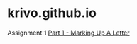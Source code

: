 # krivo.github.io

Assignment 1
<a href= "krivo.github.io/assign 1/part 1/index.html"/> Part 1 - Marking Up A Letter
